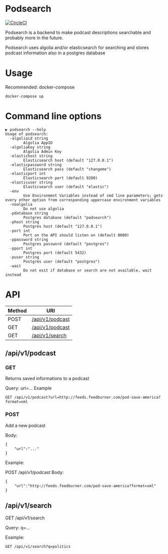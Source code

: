# Podsearch
[![CircleCI](https://circleci.com/gh/sauercrowd/podsearch.svg?style=svg)](https://circleci.com/gh/sauercrowd/podsearch)

Podsearch is a backend to make podcast descriptions searchable and probably more in the future.

Podsearch uses algolia and/or elasticsearch for searching and stores podcast information also in a postgres database


# Usage

Recommended: docker-compose

```
docker-compose up
```

# Command line options
```
▶ podsearch --help
Usage of podsearch:
  -algoliaid string
        Algolia AppID
  -algoliakey string
        Algolia Admin Key
  -elastichost string
        Elasticsearch host (default "127.0.0.1")
  -elasticpassword string
        Elasticsearch pass (default "changeme")
  -elasticport int
        Elasticsearch port (default 9200)
  -elasticuser string
        Elasticsearch user (default "elastic")
  -env
        Use Environment Variables instead of cmd line parameters; gets every other option from corresponding uppercase environment variables
  -noalgolia
        Do not use algolia
  -pdatabase string
        Postgres database (default "podsearch")
  -phost string
        Postgres host (default "127.0.0.1")
  -port int
        Port on the API should listen on (default 8080)
  -ppassword string
        Postgres password (default "postgres")
  -pport int
        Postgres port (default 5432)
  -puser string
        Postgres user (default "postgres")
  -wait
        Do not exit if database or search are not available, wait instead
```

# API
|Method|URI|
|------|----------|
|POST|[/api/v1/podcast](#/api/v1/podcast)|
|GET|[/api/v1/podcast](#/api/v1/podcast)|
|GET|[/api/v1/search](#/api/v1/search)|

## /api/v1/podcast
### GET
Returns saved informations to a podcast

Query: url=...
Example 

```
GET /api/v1/podcast?url=http://feeds.feedburner.com/pod-save-america?format=xml
```

### POST
Add a new podcast 

Body:
```
{
    "url":"..."
}
```

Example:

POST /api/v1/podcast
Body:
```
{
    "url":"http://feeds.feedburner.com/pod-save-america?format=xml"
}
```

## /api/v1/search
GET /api/v1/search

Query: q=...

Example:
```
GET /api/v1/search?q=politics
```